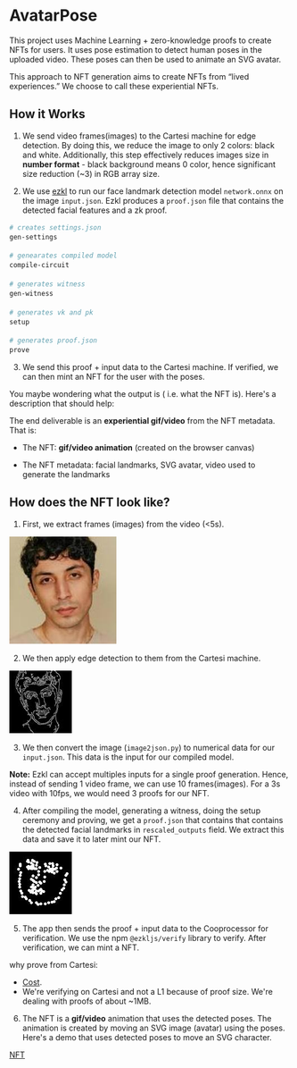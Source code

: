 # AvatarPose

This project uses Machine Learning + zero-knowledge proofs to create NFTs for users. It uses pose estimation to detect human poses in the uploaded video. These poses can then be used to animate an SVG avatar.

This approach to NFT generation aims to create NFTs from “lived experiences.” We choose to call these experiential NFTs.

## How it Works

1. We send video frames(images) to the Cartesi machine for edge detection. By doing this, we reduce the image to only 2 colors: black and white. Additionally, this step effectively reduces images size in **number format** - black background means 0 color, hence significant size reduction (~3) in RGB array size.

2. We use [ezkl](https://app.ezkl.xyz/) to run our face landmark detection model `network.onnx` on the image `input.json`. Ezkl produces a `proof.json` file that contains the detected facial features and a zk proof.

```sh
# creates settings.json 
gen-settings 

# genearates compiled model
compile-circuit

# generates witness
gen-witness 

# generates vk and pk
setup

# generates proof.json
prove
```

3. We send this proof + input data to the Cartesi machine. If verified, we can then mint an NFT for the user with the poses.

You maybe wondering what the output is ( i.e. what the NFT is). Here's a description that should help:

The end deliverable is an **experiential gif/video** from the NFT metadata. That is:

- The NFT: **gif/video animation** (created on the browser canvas)

- The NFT metadata: facial landmarks, SVG avatar, video used to generate the landmarks

## How does the NFT look like?

1. First, we extract frames (images) from the video (<5s). 

![sample-image](original.jpeg)

2. We then apply edge detection to them from the Cartesi machine. 

![edge-detected-image](image.jpeg)

3. We then convert the image (`image2json.py`) to numerical data for our `input.json`. This data is the input for our compiled model.

**Note:** Ezkl can accept multiples inputs for a single proof generation. Hence, instead of sending 1 video frame, we can use 10 frames(images). For a 3s video with 10fps, we would need 3 proofs for our NFT.

4. After compiling the model, generating a witness, doing the setup ceremony and proving, we get a `proof.json` that contains that contains the detected facial landmarks in `rescaled_outputs` field. We extract this data and save it to later mint our NFT. 

![output image](./output.jpeg)

5. The app then sends the proof + input data to the Cooprocessor for verification. We use the npm `@ezkljs/verify` library to verify. After verification, we can mint a NFT.

why prove from Cartesi:

- [Cost](https://risczero.com/blog/on-chain-verification).
- We're verifying on Cartesi and not a L1 because of proof size. We're dealing with proofs of about ~1MB. 

6. The NFT is a **gif/video** animation that uses the detected poses. The animation is created by moving an SVG image (avatar) using the poses. Here's a demo that uses detected poses to move an SVG character.

[NFT](nft.mp4)